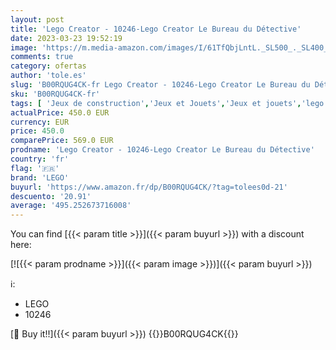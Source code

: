 ```yaml
---
layout: post
title: 'Lego Creator - 10246-Lego Creator Le Bureau du Détective'
date: 2023-03-23 19:52:19
image: 'https://m.media-amazon.com/images/I/61TfQbjLntL._SL500_._SL400_.jpg'
comments: true
category: ofertas
author: 'tole.es'
slug: 'B00RQUG4CK-fr Lego Creator - 10246-Lego Creator Le Bureau du Détective'
sku: 'B00RQUG4CK-fr'
tags: [ 'Jeux de construction','Jeux et Jouets','Jeux et jouets','lego','🇫🇷', ]
actualPrice: 450.0 EUR
currency: EUR
price: 450.0
comparePrice: 569.0 EUR
prodname: 'Lego Creator - 10246-Lego Creator Le Bureau du Détective'
country: 'fr'
flag: '🇫🇷'
brand: 'LEGO'
buyurl: 'https://www.amazon.fr/dp/B00RQUG4CK/?tag=tolees0d-21'
descuento: '20.91'
average: '495.252673716008'
---
```


You can find [{{< param title >}}]({{< param buyurl >}}) with a discount here:

[![{{< param prodname >}}]({{< param image >}})]({{< param buyurl >}})

ℹ️:

- LEGO
- 10246

[🛒 Buy it!!]({{< param buyurl >}})
{{<world>}}B00RQUG4CK{{</world>}}
